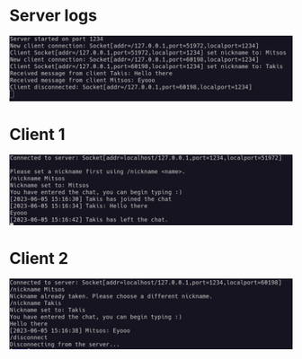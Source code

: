 # Server logs
<img src="/screenshots/1.png" />

# Client 1
<img src="/screenshots/2.png" />

# Client 2
<img src="/screenshots/3.png" />
